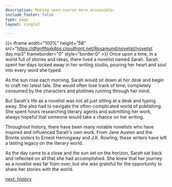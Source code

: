 ```yaml
---
description: Making open-source more accessible.
include_footer: false
type: page
layout: single2

---
```


{{< iframe width="100%" height="58" src="https://dfgnflfqxk4ps.cloudfront.net/Rosamund/novelist/novelist day.mp3" frameborder="0" style="border:0" >}}
Once upon a time, in a world full of stories and ideas, there lived a novelist named Sarah. Sarah spent her days locked away in her writing studio, pouring her heart and soul into every word she typed.

As the sun rose each morning, Sarah would sit down at her desk and begin to craft her latest tale. She would often lose track of time, completely consumed by the characters and plotlines running through her mind.

But Sarah's life as a novelist was not all just sitting at a desk and typing away. She also had to navigate the often-complicated world of publishing. She spent hours researching literary agents and submitting her work, always hopeful that someone would take a chance on her writing.

Throughout history, there have been many notable novelists who have inspired and influenced Sarah's own work. From Jane Austen and the Bronte sisters to Ernest Hemingway and J.K. Rowling, these writers have left a lasting legacy on the literary world.

As the day came to a close and the sun set on the horizon, Sarah sat back and reflected on all that she had accomplished. She knew that her journey as a novelist was far from over, but she was grateful for the opportunity to share her stories with the world.


<a href="https://workdojos.com/novelist/history">next: history</a>

